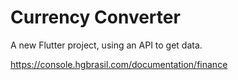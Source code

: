 # Currency Converter

A new Flutter project, using an API to get data.

https://console.hgbrasil.com/documentation/finance
